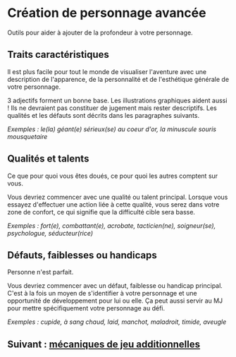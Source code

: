 # Création de personnage avancée

Outils pour aider à ajouter de la profondeur à votre personnage.

## Traits caractéristiques

Il est plus facile pour tout le monde de visualiser l'aventure avec une description de l'apparence, de la personnalité et de l'esthétique générale de votre personnage.

3 adjectifs forment un bonne base.
Les illustrations graphiques aident aussi !
Ils ne devraient pas constituer de jugement mais rester descriptifs.
Les qualités et les défauts sont décrits dans les paragraphes suivants.

*Exemples : le(la) géant(e) sérieux(se) au coeur d'or, la minuscule souris mousquetaire*

## Qualités et talents

Ce que pour quoi vous êtes doués, ce pour quoi les autres comptent sur vous.

Vous devriez commencer avec une qualité ou talent principal.
Lorsque vous essayez d'effectuer une action liée à cette qualité, vous serez dans votre zone de confort, ce qui signifie que la difficulté cible sera basse.

*Exemples : fort(e), combattant(e), acrobate, tacticien(ne), soigneur(se), psychologue, séducteur(rice)*

## Défauts, faiblesses ou handicaps

Personne n'est parfait.

Vous devriez commencer avec un défaut, faiblesse ou handicap principal.
C'est à la fois un moyen de s'identifier à votre personnage et une opportunité de développement pour lui ou elle.
Ça peut aussi servir au MJ pour mettre spécifiquement votre personnage au défi.

*Exemples : cupide, à sang chaud, laid, manchot, maladroit, timide, aveugle*

## Suivant : [mécaniques de jeu additionnelles](/chapters/05-mechanics/french.md)
